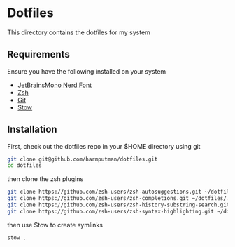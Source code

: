 # Dotfiles

This directory contains the dotfiles for my system

## Requirements

Ensure you have the following installed on your system

- [JetBrainsMono Nerd Font](https://www.nerdfonts.com/font-downloads)
- [Zsh](https://github.com/ohmyzsh/ohmyzsh/wiki/Installing-ZSH)
- [Git](https://git-scm.com/)
- [Stow](https://www.gnu.org/software/stow/)

## Installation

First, check out the dotfiles repo in your $HOME directory using git

```bash
git clone git@github.com/harmputman/dotfiles.git
cd dotfiles
```

then clone the zsh plugins

```bash
git clone https://github.com/zsh-users/zsh-autosuggestions.git ~/dotfiles/.zsh/zsh-autosuggestions
git clone https://github.com/zsh-users/zsh-completions.git ~/dotfiles/.zsh/zsh-completions
git clone https://github.com/zsh-users/zsh-history-substring-search.git ~/dotfiles/.zsh/zsh-history-substring-search
git clone https://github.com/zsh-users/zsh-syntax-highlighting.git ~/dotfiles/.zsh/zsh-syntax-highlighting
```

then use Stow to create symlinks

```bash
stow .
```
